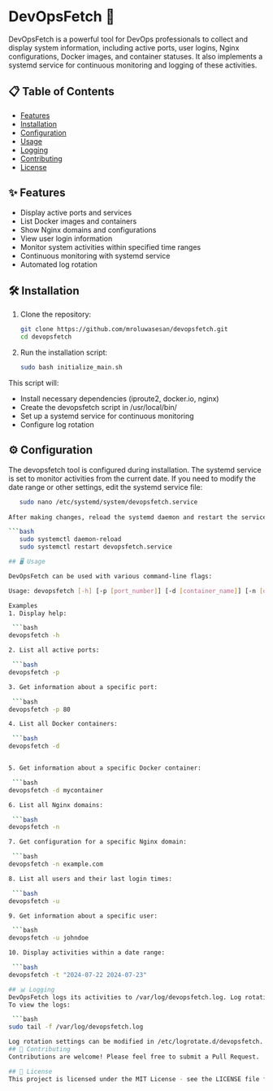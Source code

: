# DevOpsFetch 🚀

DevOpsFetch is a powerful tool for DevOps professionals to collect and display system information, including active ports, user logins, Nginx configurations, Docker images, and container statuses. It also implements a systemd service for continuous monitoring and logging of these activities.

## 📋 Table of Contents

- [Features](#features)
- [Installation](#installation)
- [Configuration](#configuration)
- [Usage](#usage)
- [Logging](#logging)
- [Contributing](#contributing)
- [License](#license)

## ✨ Features

- Display active ports and services
- List Docker images and containers
- Show Nginx domains and configurations
- View user login information
- Monitor system activities within specified time ranges
- Continuous monitoring with systemd service
- Automated log rotation

## 🛠 Installation

1. Clone the repository:
    ```bash
   git clone https://github.com/mroluwasesan/devopsfetch.git
   cd devopsfetch
2. Run the installation script:
    ```bash
   sudo bash initialize_main.sh

This script will:

- Install necessary dependencies (iproute2, docker.io, nginx)
- Create the devopsfetch script in /usr/local/bin/
- Set up a systemd service for continuous monitoring
- Configure log rotation

## ⚙️ Configuration
The devopsfetch tool is configured during installation. The systemd service is set to monitor activities from the current date. If you need to modify the date range or other settings, edit the systemd service file:

```bash
   sudo nano /etc/systemd/system/devopsfetch.service
   
After making changes, reload the systemd daemon and restart the service:

```bash
   sudo systemctl daemon-reload
   sudo systemctl restart devopsfetch.service

## 🖥 Usage

DevOpsFetch can be used with various command-line flags:

Usage: devopsfetch [-h] [-p [port_number]] [-d [container_name]] [-n [domain]] [-u [username]] [-t [date_range]]

Examples
1. Display help:

 ```bash
devopsfetch -h

2. List all active ports:

 ```bash
devopsfetch -p

3. Get information about a specific port:

 ```bash
devopsfetch -p 80

4. List all Docker containers:

 ```bash
devopsfetch -d


5. Get information about a specific Docker container:

 ```bash
devopsfetch -d mycontainer

6. List all Nginx domains:

 ```bash
devopsfetch -n

7. Get configuration for a specific Nginx domain:

 ```bash
devopsfetch -n example.com

8. List all users and their last login times:

 ```bash
devopsfetch -u

9. Get information about a specific user:

 ```bash
devopsfetch -u johndoe

10. Display activities within a date range:

 ```bash
devopsfetch -t "2024-07-22 2024-07-23"

## 📊 Logging
DevOpsFetch logs its activities to /var/log/devopsfetch.log. Log rotation is configured to manage the log file size and retention.
To view the logs:

 ```bash
sudo tail -f /var/log/devopsfetch.log

Log rotation settings can be modified in /etc/logrotate.d/devopsfetch.
## 🤝 Contributing
Contributions are welcome! Please feel free to submit a Pull Request.

## 📄 License
This project is licensed under the MIT License - see the LICENSE file for details.